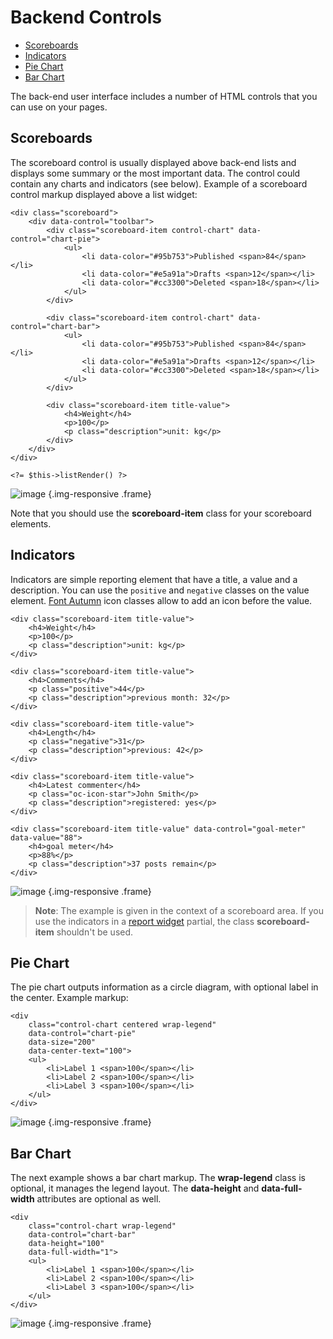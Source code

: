 # Backend Controls

- [Scoreboards](#scoreboards)
- [Indicators](#indicators)
- [Pie Chart](#pie-chart)
- [Bar Chart](#bar-chart)

The back-end user interface includes a number of HTML controls that you can use on your pages.

<a name="scoreboards"></a>
## Scoreboards

The scoreboard control is usually displayed above back-end lists and displays some summary or the most important data. The control could contain any charts and indicators (see below). Example of a scoreboard control markup displayed above a list widget:

    <div class="scoreboard">
        <div data-control="toolbar">
            <div class="scoreboard-item control-chart" data-control="chart-pie">
                <ul>
                    <li data-color="#95b753">Published <span>84</span></li>
                    <li data-color="#e5a91a">Drafts <span>12</span></li>
                    <li data-color="#cc3300">Deleted <span>18</span></li>
                </ul>
            </div>

            <div class="scoreboard-item control-chart" data-control="chart-bar">
                <ul>
                    <li data-color="#95b753">Published <span>84</span></li>
                    <li data-color="#e5a91a">Drafts <span>12</span></li>
                    <li data-color="#cc3300">Deleted <span>18</span></li>
                </ul>
            </div>

            <div class="scoreboard-item title-value">
                <h4>Weight</h4>
                <p>100</p>
                <p class="description">unit: kg</p>
            </div>
        </div>
    </div>

    <?= $this->listRender() ?>

![image](https://github.com/octobercms/docs/blob/master/images/list-scoreboard.png?raw=true) {.img-responsive .frame}

Note that you should use the **scoreboard-item** class for your scoreboard elements.

<a name="indicators"></a>
## Indicators

Indicators are simple reporting element that have a title, a value and a description. You can use the `positive` and `negative` classes on the value element. [Font Autumn](http://daftspunk.github.io/Font-Autumn/) icon classes allow to add an icon before the value.

    <div class="scoreboard-item title-value">
        <h4>Weight</h4>
        <p>100</p>
        <p class="description">unit: kg</p>
    </div>

    <div class="scoreboard-item title-value">
        <h4>Comments</h4>
        <p class="positive">44</p>
        <p class="description">previous month: 32</p>
    </div>

    <div class="scoreboard-item title-value">
        <h4>Length</h4>
        <p class="negative">31</p>
        <p class="description">previous: 42</p>
    </div>

    <div class="scoreboard-item title-value">
        <h4>Latest commenter</h4>
        <p class="oc-icon-star">John Smith</p>
        <p class="description">registered: yes</p>
    </div>

    <div class="scoreboard-item title-value" data-control="goal-meter" data-value="88">
        <h4>goal meter</h4>
        <p>88%</p>
        <p class="description">37 posts remain</p>
    </div>

![image](https://github.com/octobercms/docs/blob/master/images/name-title-indicators.png?raw=true) {.img-responsive .frame}

> **Note**: The example is given in the context of a scoreboard area. If you use the indicators in a [report widget](widgets#report-widgets) partial, the class **scoreboard-item** shouldn't be used.

<a name="pie-chart"></a>
## Pie Chart

The pie chart outputs information as a circle diagram, with optional label in the center. Example markup:

    <div
        class="control-chart centered wrap-legend"
        data-control="chart-pie"
        data-size="200"
        data-center-text="100">
        <ul>
            <li>Label 1 <span>100</span></li>
            <li>Label 2 <span>100</span></li>
            <li>Label 3 <span>100</span></li>
        </ul>
    </div>

![image](https://github.com/octobercms/docs/blob/master/images/traffic-sources.png?raw=true) {.img-responsive .frame}

<a name="bar-chart"></a>
## Bar Chart

The next example shows a bar chart markup. The **wrap-legend** class is optional, it manages the legend layout. The **data-height** and **data-full-width** attributes are optional as well.

    <div
        class="control-chart wrap-legend"
        data-control="chart-bar"
        data-height="100"
        data-full-width="1">
        <ul>
            <li>Label 1 <span>100</span></li>
            <li>Label 2 <span>100</span></li>
            <li>Label 3 <span>100</span></li>
        </ul>
    </div>

![image](https://github.com/octobercms/docs/blob/master/images/bar-chart.png?raw=true) {.img-responsive .frame}
